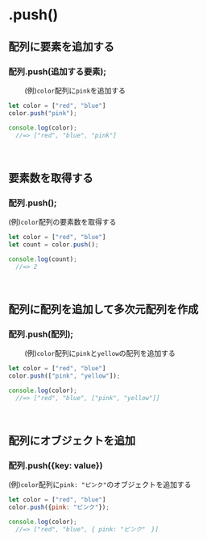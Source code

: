 # .push()
  
## 配列に要素を追加する
### 配列.push(追加する要素);
　　
(例)`color`配列に`pink`を追加する
```js
let color = ["red", "blue"]
color.push("pink");

console.log(color);
  //=> ["red", "blue", "pink"]
```

<br>

## 要素数を取得する
### 配列.push();
  
(例)`color`配列の要素数を取得する
```js
let color = ["red", "blue"]
let count = color.push();

console.log(count);
  //=> 2
```

<br>

## 配列に配列を追加して多次元配列を作成
### 配列.push(配列);
　　
(例)`color`配列に`pink`と`yellow`の配列を追加する
```js
let color = ["red", "blue"]
color.push(["pink", "yellow"]);

console.log(color);
  //=> ["red", "blue", ["pink", "yellow"]]
```

<br>

## 配列にオブジェクトを追加
### 配列.push({key: value})
  
(例)`color`配列に`pink: "ピンク"`のオブジェクトを追加する
```js
let color = ["red", "blue"]
color.push({pink: "ピンク"});

console.log(color);
  //=> ["red", "blue", { pink: "ピンク"　}]
```
